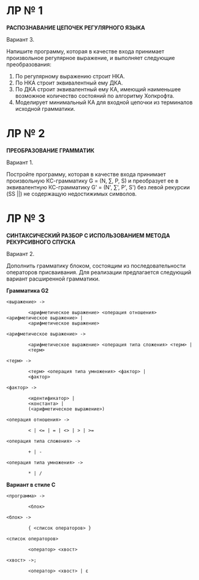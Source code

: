 # **ЛР № 1**

**РАСПОЗНАВАНИЕ ЦЕПОЧЕК РЕГУЛЯРНОГО ЯЗЫКА**

Вариант 3.

Напишите программу, которая в качестве входа принимает произвольное регулярное выражение, и выполняет следующие преобразования:
  1) По регулярному выражению строит НКА.
  2) По НКА строит эквивалентный ему ДКА.
  3) По ДКА строит эквивалентный ему КА, имеющий наименьшее возможное количество состояний по алгоритму Хопкрофта.
  4) Моделирует минимальный КА для входной цепочки из терминалов исходной грамматики.

# **ЛР № 2**

**ПРЕОБРАЗОВАНИЕ ГРАММАТИК**

Вариант 1.

Постройте программу, которая в качестве входа принимает произвольную КС-грамматику G = (N, ∑, P, S) и преобразует ее в эквивалентную КС-грамматику G' = (N', ∑', P', S') без левой рекурсии (SS ||) не содержащую недостижимых символов.

# **ЛР № 3**

**СИНТАКСИЧЕСКИЙ РАЗБОР С ИСПОЛЬЗОВАНИЕМ МЕТОДА РЕКУРСИВНОГО СПУСКА**

Вариант 2.

Дополнить грамматику блоком, состоящим из последовательности операторов присваивания. Для реализации предлагается следующий вариант расширенной грамматики.

**Грамматика G2**

    <выражение> ->
    
            <арифметическое выражение> <операция отношения> <арифметическое выражение> |
            <арифметическое выражение>

    <арифметическое выражение> ->
        
            <арифметическое выражение> <операция типа сложения> <терм> |
            <терм>

    <терм> ->
        
            <терм> <операция типа умножения> <фактор> | 
            <фактор>

    <фактор> ->
        
            <идентификатор> |
            <константа> |
            (<арифметическое выражение>)

    <операция отношения> ->
        
            < | <= | = | <> | > | >=

    <операция типа сложения> ->
        
            + | -

    <операция типа умножения> ->
        
            * | /

**Вариант в стиле С**

    <программа> ->
        
            <блок>

    <блок> ->
        
            { <список операторов> }

    <список операторов>
        
            <оператор> <хвост>

    <хвост> ->;
        
            <оператор> <хвост> | ε

